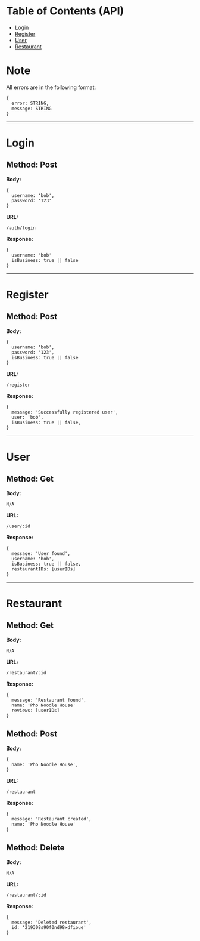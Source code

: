 # Table of Contents (API)

- [Login](#Login)
- [Register](#Register)
- [User](#User)
- [Restaurant](#Restaurant)

# Note

All errors are in the following format:

```
{
  error: STRING,
  message: STRING
}
```

---

# Login

## Method: Post

**Body:**

```
{
  username: 'bob',
  password: '123'
}
```

**URL:**

```
/auth/login
```

**Response:**

```
{
  username: 'bob'
  isBusiness: true || false
}
```

---

# Register

## Method: Post

**Body:**

```
{
  username: 'bob',
  password: '123',
  isBusiness: true || false
}
```

**URL:**

```
/register
```

**Response:**

```
{
  message: 'Successfully registered user',
  user: 'bob',
  isBusiness: true || false,
}
```

---

# User

## Method: Get

**Body:**

```
N/A
```

**URL:**

```
/user/:id
```

**Response:**

```
{
  message: 'User found',
  username: 'bob',
  isBusiness: true || false,
  restaurantIDs: [userIDs]
}
```

---

# Restaurant

## Method: Get

**Body:**

```
N/A
```

**URL:**

```
/restaurant/:id
```

**Response:**

```
{
  message: 'Restaurant found',
  name: 'Pho Noodle House'
  reviews: [userIDs]
}
```

## Method: Post

**Body:**

```
{
  name: 'Pho Noodle House',
}
```

**URL:**

```
/restaurant
```

**Response:**

```
{
  message: 'Restaurant created',
  name: 'Pho Noodle House'
}
```

## Method: Delete

**Body:**

```
N/A
```

**URL:**

```
/restaurant/:id
```

**Response:**

```
{
  message: 'Deleted restaurant',
  id: '219308s90f0nd98xdfioue'
}
```

